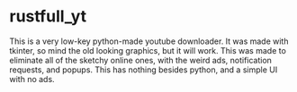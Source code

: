 # rustfull_yt
This is a very low-key python-made youtube downloader. It was made with tkinter, so mind the old looking graphics, but it will work. This was made to eliminate all of the sketchy online ones, with the weird ads, notification requests, and popups. This has nothing besides python, and a simple UI with no ads.
